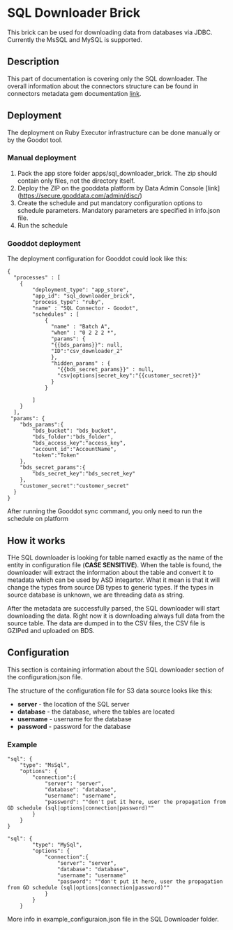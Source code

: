 SQL Downloader Brick
==================
This brick can be used for downloading data from databases via JDBC. Currently the MsSQL and MySQL is supported.

## Description

This part of documentation is covering only the SQL downloader. The overall information about the connectors structure can be found in connectors metadata gem documentation [link](https://github.com/gooddata/gooddata_connectors_metadata/tree/bds_implementation).


## Deployment

The deployment on Ruby Executor infrastructure can be done manually or by the Goodot tool.

### Manual deployment

1. Pack the app store folder apps/sql_downloader_brick. The zip should contain only files, not the directory itself.
2. Deploy the ZIP on the gooddata platform by Data Admin Console [link] (https://secure.gooddata.com/admin/disc/)
3. Create the schedule and put mandatory configuration options to schedule parameters. Mandatory parameters are specified in info.json file.
4. Run the schedule

### Gooddot deployment

The deployment configuration for Gooddot could look like this:

    {
      "processes" : [
        {
            "deployment_type": "app_store",
            "app_id": "sql_downloader_brick",
            "process_type": "ruby",
            "name" : "SQL Connector - Goodot",
            "schedules" : [
                {
                  "name" : "Batch A",
                  "when" : "0 2 2 2 *",
                  "params": {
                  "{{bds_params}}": null,
                  "ID":"csv_downloader_2"
                  },
                  "hidden_params" : {
                    "{{bds_secret_params}}" : null,
                    "csv|options|secret_key":"{{customer_secret}}"
                  }
                }

            ]
        }
      ],
     "params": {
        "bds_params":{
            "bds_bucket": "bds_bucket",
            "bds_folder":"bds_folder",
            "bds_access_key":"access_key",
            "account_id":"AccountName",
            "token":"Token"
        },
        "bds_secret_params":{
            "bds_secret_key":"bds_secret_key"
        },
        "customer_secret":"customer_secret"
      }
    }

After running the Gooddot sync command, you only need to run the schedule on platform
## How it works

THe SQL downloader is looking for table named exactly as the name of the entity in configuration file (**CASE SENSITIVE**). When the table is found, the downloader will extract the information about the table and convert it to metadata which can be used by ASD integartor. 
What it mean is that it will change the types from source DB types to generic types. If the types in source database is unknown, we are threading data as string.

After the metadata are successfully parsed, the SQL downloader will start downloading the data. Right now it is downloading always full data from the source table. The data are dumped in to the CSV files, the CSV file is GZIPed and uploaded on BDS.




## Configuration

This section is containing information about the SQL downloader section of the configuration.json file.

The structure of the configuration file for S3 data source looks like this:

 * **server** - the location of the SQL server
 * **database** - the database, where the tables are located
 * **username** - username for the database
 * **password** - password for the database


### Example

    "sql": {
        "type": "MsSql",
        "options": {
            "connection":{
                "server": "server",
                "database": "database",
                "username": "username",
                "password": ""don't put it here, user the propagation from GD schedule (sql|options|connection|password)""
            }
        }
    }

    "sql": {
            "type": "MySql",
            "options": {
                "connection":{
                    "server": "server",
                    "database": "database",
                    "username": "username"
                    "password": ""don't put it here, user the propagation from GD schedule (sql|options|connection|password)""
                }
            }
        }


More info in example_configuraion.json file in the SQL Downloader folder.
 

